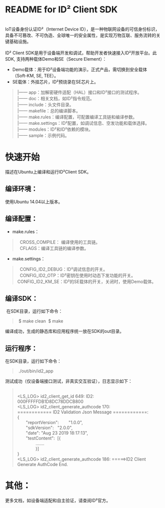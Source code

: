 # README for ID² Client SDK

<br />
IoT设备身份认证ID²（Internet Device ID），是一种物联网设备的可信身份标识，具备不可篡改、不可伪造、全球唯一的安全属性，是实现万物互联、服务流转的关键基础设施。<br />
<br />
ID² Client SDK是用于设备端开发和调试，帮助开发者快速接入ID²开放平台。此SDK, 支持两种载体Demo和SE（Secure Element）：<br />

- Demo载体：用于ID²设备端功能的演示，正式产品，需切换到安全载体（Soft-KM, SE, TEE）。<br />
- SE载体：外挂芯片，ID²预烧录在SE芯片上。<br />

> |—— app：加解密硬件适配（HAL）接口和ID²接口的测试程序。<br />
> |—— doc：相关文档，如ID²指令规范。<br />
> |—— include：头文件目录。<br />
> |—— makefile：总的编译脚本。<br />
> |—— make.rules：编译配置，可配置编译工具链和编译参数。<br />
> |—— make.settings：ID²配置，如调试信息、空发功能和载体选择。<br />
> |—— modules：ID²和ID²依赖的模块。<br />
> |—— sample：示例代码。


<a name="cGT85"></a>
# 快速开始
描述在Ubuntu上编译和运行ID²Client SDK。

<a name="v7uOl"></a>
## 编译环境：
使用Ubuntu 14.04以上版本。

<a name="j7xHp"></a>
## 编译配置：

- make.rules：
>   CROSS_COMPILE： 编译使用的工具链。<br />
>   CFLAGS：编译工具链的编译参数。<br />

- make.settings：
>   CONFIG_ID2_DEBUG：ID²调试信息的开关。<br />
>   CONFIG_ID2_OTP：ID²密钥在使用时动态下发功能的开关。
>   CONFIG_ID2_KM_SE：ID²的SE载体的开关，关闭时，使用Demo载体。


<a name="gG44j"></a>
## 编译SDK：
 在SDK目录，运行如下命令：
>  $ make clean
>  $ make

编译成功，生成的静态库和应用程序统一放在SDK的out目录。

<a name="pPX46"></a>
## 运行程序：
在SDK目录，运行如下命令：
>  ./out/bin/id2_app


测试成功（仅设备端接口测试，非真实交互验证），日志显示如下：
>  <br />
> <LS_LOG> id2_client_get_id 649: ID2: 000FFFFFDB1D8DC78DDCB800 <br />
> <LS_LOG> id2_client_generate_authcode 170: <br />
> ============ ID2 Validation Json Message ============: <br />
> { <br />
>        "reportVersion":        "1.0.0", <br />
>        "sdkVersion":   "2.0.0", <br />
>        "date": "Aug 23 2019 18:17:13", <br />
>        "testContent":  [{ <br />
>                ....... <br />
>                }] <br />
> } <br />
> <LS_LOG> id2_client_generate_authcode 186: =====>ID2 Client Generate AuthCode End. <br />



<a name="MUmQg"></a>
# 其他：
更多文档，如设备端适配和自主验证，请查阅ID²官方。




<br />
